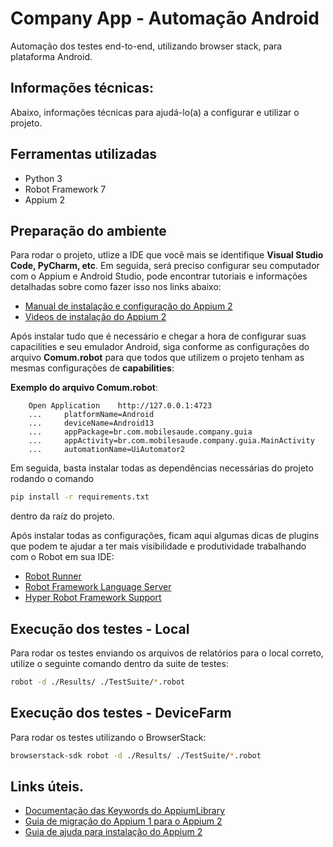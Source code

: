 # Company App - Automação Android

<p>Automação dos testes end-to-end, utilizando browser stack, para plataforma Android.</p>

## Informações técnicas:
Abaixo, informações técnicas para ajudá-lo(a) a configurar e utilizar o projeto.

## Ferramentas utilizadas

- Python 3
- Robot Framework 7
- Appium 2

## Preparação do ambiente
Para rodar o projeto, utlize a IDE que você mais se identifique **Visual Studio Code, PyCharm, etc**. Em seguida, será 
preciso configurar seu computador com o Appium e Android Studio, pode encontrar tutoriais e informações detalhadas 
sobre como fazer isso nos links abaixo:


- [Manual de instalação e configuração do Appium 2](https://medium.com/@kleberbarreto/appium-n%C3%A3o-est%C3%A1-mais-funcionando-ap%C3%B3s-atualizar-os-simuladores-para-o-ios-16-resolvido-13a363db0032)
- [Videos de instalação do Appium 2](https://epharmapbm-my.sharepoint.com/personal/kleber_macedo_epharma_com_br/_layouts/15/guestaccess.aspx?guestaccesstoken=Wua1D7ZuI1w3S5IY4aia97VOI7%2BrHPlYLFyAZDtIdKo%3D&folderid=2_07558948218a845c5a55534a84655c1eb&rev=1&e=gGcFvl)


Após instalar tudo que é necessário e chegar a hora de configurar suas capacilities e seu emulador Android, siga conforme 
as configurações do arquivo **Comum.robot** para que todos que utilizem o projeto tenham as mesmas configurações de 
**capabilities**:

**Exemplo do arquivo Comum.robot**:

````robot
    Open Application    http://127.0.0.1:4723
    ...     platformName=Android
    ...     deviceName=Android13
    ...     appPackage=br.com.mobilesaude.company.guia
    ...     appActivity=br.com.mobilesaude.company.guia.MainActivity
    ...     automationName=UiAutomator2

````

Em seguida, basta instalar todas as dependências necessárias do projeto rodando o comando

```bash 
pip install -r requirements.txt
``` 

dentro da raíz do projeto.

Após instalar todas as configurações, ficam aqui algumas dicas de plugins que podem te ajudar a ter mais visibilidade e produtividade trabalhando com o Robot 
em sua IDE:


- [Robot Runner](https://plugins.jetbrains.com/plugin/16424-robot-runner)
- [Robot Framework Language Server](https://plugins.jetbrains.com/plugin/16086-robot-framework-language-server)
- [Hyper Robot Framework Support](https://plugins.jetbrains.com/plugin/16382-hyper-robotframework-support)


## Execução dos testes - Local

Para rodar os testes enviando os arquivos de relatórios para o local correto, utilize o seguinte comando dentro da suite de testes:
```bash 
robot -d ./Results/ ./TestSuite/*.robot
```

## Execução dos testes - DeviceFarm

Para rodar os testes utilizando o BrowserStack:
```bash 
browserstack-sdk robot -d ./Results/ ./TestSuite/*.robot
```

## Links úteis.

- [Documentação das Keywords do AppiumLibrary](http://serhatbolsu.github.io/robotframework-appiumlibrary/AppiumLibrary.html)
- [Guia de migração do Appium 1 para o Appium 2](https://github.com/appium/appium/blob/master/packages/appium/docs/en/guides/migrating-1-to-2.md)
- [Guia de ajuda para instalação do Appium 2](https://github.com/appium/appium#server)
